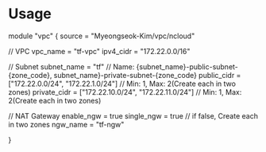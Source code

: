 # Usage
module "vpc" {
	source = "Myeongseok-Kim/vpc/ncloud"

// VPC
    vpc_name        =   "tf-vpc"
    ipv4_cidr       =   "172.22.0.0/16"

// Subnet
    subnet_name     =   "tf"	                                // Name: {subnet_name}-public-subnet-{zone_code}, subnet_name}-private-subnet-{zone_code}
    public_cidr     =   ["172.22.0.0/24", "172.22.1.0/24"]		// Min: 1, Max: 2(Create each in two zones)
    private_cidr    =   ["172.22.10.0/24", "172.22.11.0/24"] 	// Min: 1, Max: 2(Create each in two zones)

// NAT Gateway
    enable_ngw      =   true
    single_ngw      =   true		                            // if false, Create each in two zones
    ngw_name        =   "tf-ngw"

}